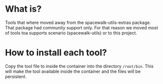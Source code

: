 # What is?

Tools that where moved away from the spacewalk-utils-extras package. That package had community support only. For that reason we moved most of tools toa supports scenario (spacewalk-utils) or to this project.

# How to install each tool?

Copy the tool file to inside the container into the directory `/root/bin`.
This will make the tool available inside the container and the files will be persistent.